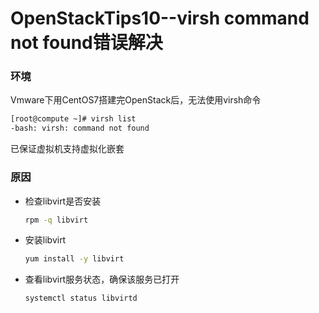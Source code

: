 # OpenStackTips10--virsh command not found错误解决

### 环境

Vmware下用CentOS7搭建完OpenStack后，无法使用virsh命令

```bash
[root@compute ~]# virsh list
-bash: virsh: command not found
```

已保证虚拟机支持虚拟化嵌套

### 原因

+ 检查libvirt是否安装

  ```bash
  rpm -q libvirt
  ```

+ 安装libvirt

  ```bash
  yum install -y libvirt
  ```

+ 查看libvirt服务状态，确保该服务已打开

  ```bash
  systemctl status libvirtd
  ```





